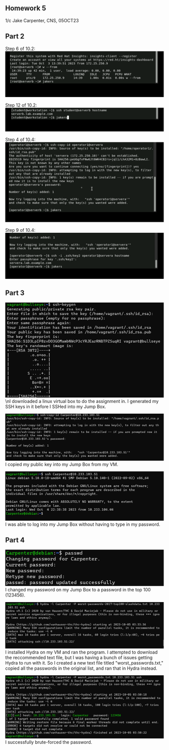 ## Homework 5
1/c Jake Carpenter, CNS, 05OCT23


## Part 2

Step 6 of 10.2:
![Screenshot 1](step6_of_10.2.png)


Step 12 of 10.2:
![Screenshot 1](step12_of_10.2.png)


Step 4 of 10.4:
![Screenshot 1](step4_of_10.4.png)


Step 9 of 10.4:
![Screenshot 1](step9_of_10.4.png)


## Part 3

![Screenshot 1](part3_1.png)
\nI downloaded a linux virtual box to do the assignment in. I generated my SSH keys in it before I SSHed into my Jump Box.

![Screenshot 1](part3_2.png)
I copied my public key into my Jump Box from my VM.

![Screenshot 1](part3_3.png)
I was able to log into my Jump Box without having to type in my password.


## Part 4

![Screenshot 1](part4_1.png)
I changed my password on my Jump Box to a password in the top 100 (123456).

![Screenshot 1](part4_2.png)
I installed Hydra on my VM and ran the program. I attempted to download the reccommended text file, but I was having a bunch of issues getting Hydra to run with it. So I created a new text file titled "worst_passwords.txt," copied all the passwords in the original list, and ran that in Hydra instead.

![Screenshot 1](part4_3.png)
I successfully brute-forced the password.
